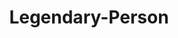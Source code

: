 ---
title: Legendary-Person
github: https://github.com/Legendary-Person
mode: dark
transition: 3s
archetype:
  - Little Bit of Everything
---